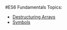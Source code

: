 #ES6 Fundamentals
Topics:
   * [Destructuring Arrays](./destructuring.md)
   * [Symbols](./symbols.md)
    